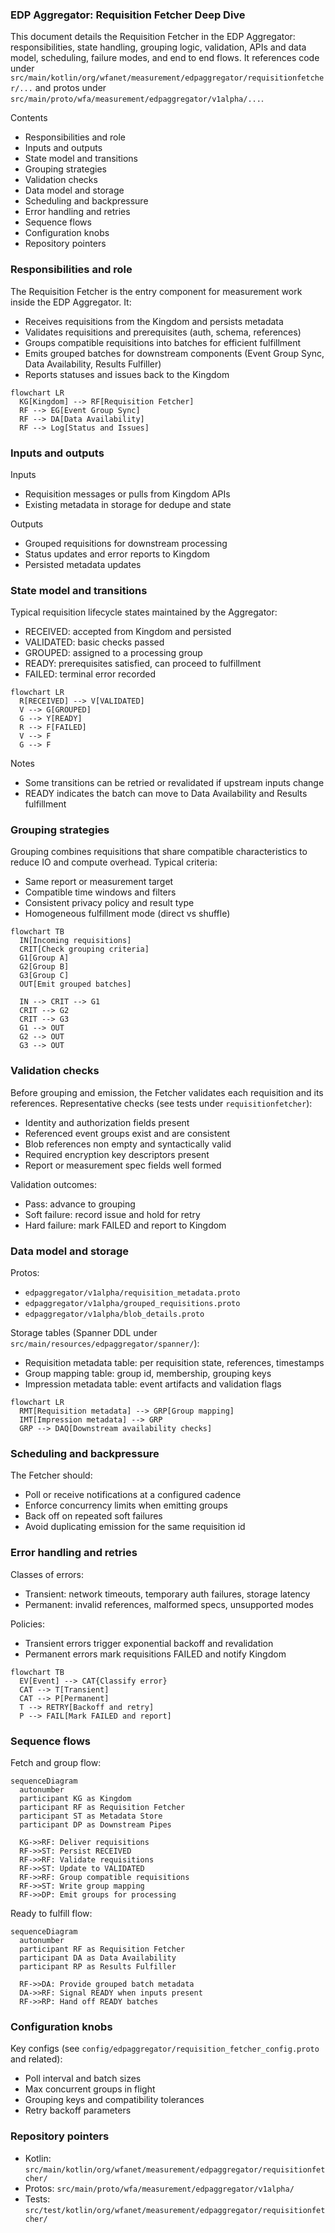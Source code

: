### EDP Aggregator: Requisition Fetcher Deep Dive

This document details the Requisition Fetcher in the EDP Aggregator: responsibilities, state handling, grouping logic, validation, APIs and data model, scheduling, failure modes, and end to end flows. It references code under `src/main/kotlin/org/wfanet/measurement/edpaggregator/requisitionfetcher/...` and protos under `src/main/proto/wfa/measurement/edpaggregator/v1alpha/...`.

Contents
- Responsibilities and role
- Inputs and outputs
- State model and transitions
- Grouping strategies
- Validation checks
- Data model and storage
- Scheduling and backpressure
- Error handling and retries
- Sequence flows
- Configuration knobs
- Repository pointers

### Responsibilities and role

The Requisition Fetcher is the entry component for measurement work inside the EDP Aggregator. It:
- Receives requisitions from the Kingdom and persists metadata
- Validates requisitions and prerequisites (auth, schema, references)
- Groups compatible requisitions into batches for efficient fulfillment
- Emits grouped batches for downstream components (Event Group Sync, Data Availability, Results Fulfiller)
- Reports statuses and issues back to the Kingdom

```mermaid
flowchart LR
  KG[Kingdom] --> RF[Requisition Fetcher]
  RF --> EG[Event Group Sync]
  RF --> DA[Data Availability]
  RF --> Log[Status and Issues]
```

### Inputs and outputs

Inputs
- Requisition messages or pulls from Kingdom APIs
- Existing metadata in storage for dedupe and state

Outputs
- Grouped requisitions for downstream processing
- Status updates and error reports to Kingdom
- Persisted metadata updates

### State model and transitions

Typical requisition lifecycle states maintained by the Aggregator:
- RECEIVED: accepted from Kingdom and persisted
- VALIDATED: basic checks passed
- GROUPED: assigned to a processing group
- READY: prerequisites satisfied, can proceed to fulfillment
- FAILED: terminal error recorded

```mermaid
flowchart LR
  R[RECEIVED] --> V[VALIDATED]
  V --> G[GROUPED]
  G --> Y[READY]
  R --> F[FAILED]
  V --> F
  G --> F
```

Notes
- Some transitions can be retried or revalidated if upstream inputs change
- READY indicates the batch can move to Data Availability and Results fulfillment

### Grouping strategies

Grouping combines requisitions that share compatible characteristics to reduce IO and compute overhead. Typical criteria:
- Same report or measurement target
- Compatible time windows and filters
- Consistent privacy policy and result type
- Homogeneous fulfillment mode (direct vs shuffle)

```mermaid
flowchart TB
  IN[Incoming requisitions]
  CRIT[Check grouping criteria]
  G1[Group A]
  G2[Group B]
  G3[Group C]
  OUT[Emit grouped batches]

  IN --> CRIT --> G1
  CRIT --> G2
  CRIT --> G3
  G1 --> OUT
  G2 --> OUT
  G3 --> OUT
```

### Validation checks

Before grouping and emission, the Fetcher validates each requisition and its references. Representative checks (see tests under `requisitionfetcher`):
- Identity and authorization fields present
- Referenced event groups exist and are consistent
- Blob references non empty and syntactically valid
- Required encryption key descriptors present
- Report or measurement spec fields well formed

Validation outcomes:
- Pass: advance to grouping
- Soft failure: record issue and hold for retry
- Hard failure: mark FAILED and report to Kingdom

### Data model and storage

Protos:
- `edpaggregator/v1alpha/requisition_metadata.proto`
- `edpaggregator/v1alpha/grouped_requisitions.proto`
- `edpaggregator/v1alpha/blob_details.proto`

Storage tables (Spanner DDL under `src/main/resources/edpaggregator/spanner/`):
- Requisition metadata table: per requisition state, references, timestamps
- Group mapping table: group id, membership, grouping keys
- Impression metadata table: event artifacts and validation flags

```mermaid
flowchart LR
  RMT[Requisition metadata] --> GRP[Group mapping]
  IMT[Impression metadata] --> GRP
  GRP --> DAQ[Downstream availability checks]
```

### Scheduling and backpressure

The Fetcher should:
- Poll or receive notifications at a configured cadence
- Enforce concurrency limits when emitting groups
- Back off on repeated soft failures
- Avoid duplicating emission for the same requisition id

### Error handling and retries

Classes of errors:
- Transient: network timeouts, temporary auth failures, storage latency
- Permanent: invalid references, malformed specs, unsupported modes

Policies:
- Transient errors trigger exponential backoff and revalidation
- Permanent errors mark requisitions FAILED and notify Kingdom

```mermaid
flowchart TB
  EV[Event] --> CAT{Classify error}
  CAT --> T[Transient]
  CAT --> P[Permanent]
  T --> RETRY[Backoff and retry]
  P --> FAIL[Mark FAILED and report]
```

### Sequence flows

Fetch and group flow:

```mermaid
sequenceDiagram
  autonumber
  participant KG as Kingdom
  participant RF as Requisition Fetcher
  participant ST as Metadata Store
  participant DP as Downstream Pipes

  KG->>RF: Deliver requisitions
  RF->>ST: Persist RECEIVED
  RF->>RF: Validate requisitions
  RF->>ST: Update to VALIDATED
  RF->>RF: Group compatible requisitions
  RF->>ST: Write group mapping
  RF->>DP: Emit groups for processing
```

Ready to fulfill flow:

```mermaid
sequenceDiagram
  autonumber
  participant RF as Requisition Fetcher
  participant DA as Data Availability
  participant RP as Results Fulfiller

  RF->>DA: Provide grouped batch metadata
  DA->>RF: Signal READY when inputs present
  RF->>RP: Hand off READY batches
```

### Configuration knobs

Key configs (see `config/edpaggregator/requisition_fetcher_config.proto` and related):
- Poll interval and batch sizes
- Max concurrent groups in flight
- Grouping keys and compatibility tolerances
- Retry backoff parameters

### Repository pointers

- Kotlin: `src/main/kotlin/org/wfanet/measurement/edpaggregator/requisitionfetcher/`
- Protos: `src/main/proto/wfa/measurement/edpaggregator/v1alpha/`
- Tests: `src/test/kotlin/org/wfanet/measurement/edpaggregator/requisitionfetcher/`



